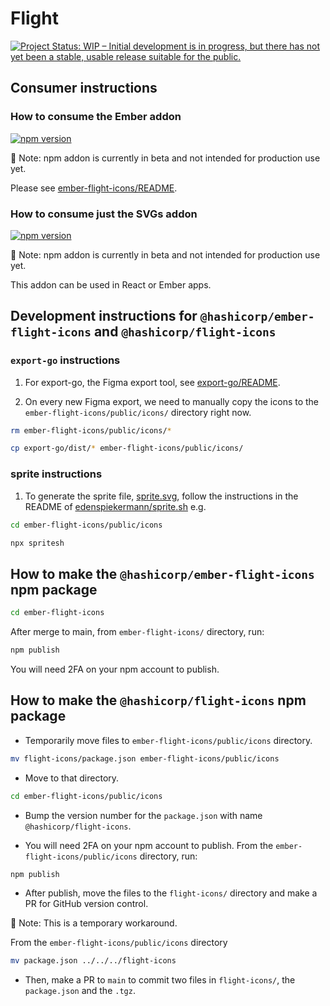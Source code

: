 # Flight

[![Project Status: WIP – Initial development is in progress, but there has not yet been a stable, usable release suitable for the public.](https://www.repostatus.org/badges/latest/wip.svg)](https://www.repostatus.org/#wip)

## Consumer instructions

### How to consume the Ember addon

[![npm version](https://badge.fury.io/js/%40hashicorp%2Fember-flight-icons.svg)](https://badge.fury.io/js/%40hashicorp%2Fember-flight-icons)

🚨 Note: npm addon is currently in beta and not intended for production use yet.

Please see [ember-flight-icons/README](ember-flight-icons/README.md).

### How to consume just the SVGs addon

[![npm version](https://badge.fury.io/js/%40hashicorp%2Fflight-icons.svg)](https://badge.fury.io/js/%40hashicorp%2Fflight-icons)

🚨 Note: npm addon is currently in beta and not intended for production use yet.

This addon can be used in React or Ember apps.

## Development instructions for `@hashicorp/ember-flight-icons` and `@hashicorp/flight-icons`

### `export-go` instructions

1. For export-go, the Figma export tool, see [export-go/README](export-go/README.md).

1. On every new Figma export, we need to manually copy the icons to the `ember-flight-icons/public/icons/` directory right now.

```bash
rm ember-flight-icons/public/icons/*
```

```bash
cp export-go/dist/* ember-flight-icons/public/icons/
```

### sprite instructions

1. To generate the sprite file, [sprite.svg](ember-flight-icons/public/icons/sprite.svg), follow the instructions in the README of [edenspiekermann/sprite.sh](https://github.com/edenspiekermann/sprite.sh) e.g.

```bash
cd ember-flight-icons/public/icons
```

```bash
npx spritesh
```

## How to make the `@hashicorp/ember-flight-icons` npm package

```bash
cd ember-flight-icons
```

After merge to main, from `ember-flight-icons/` directory, run:

```bash
npm publish
```

You will need 2FA on your npm account to publish.

## How to make the `@hashicorp/flight-icons` npm package

- Temporarily move files to `ember-flight-icons/public/icons` directory.

 ```bash
mv flight-icons/package.json ember-flight-icons/public/icons 
```

- Move to that directory.

```bash
cd ember-flight-icons/public/icons
```

- Bump the version number for the `package.json` with name `@hashicorp/flight-icons`.

- You will need 2FA on your npm account to publish. From the `ember-flight-icons/public/icons` directory, run:

```bash
npm publish
```

- After publish, move the files to the `flight-icons/` directory and make a PR for GitHub version control.

🚧 Note: This is a temporary workaround.

From the `ember-flight-icons/public/icons` directory

```bash
mv package.json ../../../flight-icons
```

- Then, make a PR to `main` to commit two files in `flight-icons/`, the `package.json` and the `.tgz`.
